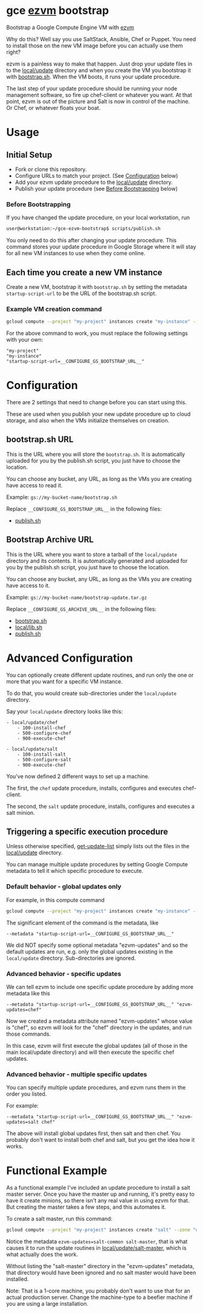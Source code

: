 gce [ezvm](https://github.com/vube/ezvm) bootstrap
==================

Bootstrap a Google Compute Engine VM with [ezvm](https://github.com/vube/ezvm)

Why do this?  Well say you use SaltStack, Ansible, Chef or Puppet.  You need to install
those on the new VM image before you can actually use them right?

ezvm is a painless way to make that happen.  Just drop your update files in to the
[local/update](local/update) directory
and when you create the VM you bootstrap it with [bootstrap.sh](scripts/bootstrap.sh).  When the VM boots, it
runs your update procedure.

The last step of your update procedure should be running your node management software,
so fire up chef-client or whatever you want.  At that point, ezvm is out of the picture
and Salt is now in control of the machine.  Or Chef, or whatever floats your boat.

# Usage

## Initial Setup

- Fork or clone this repository.
- Configure URLs to match your project. (See [Configuration](#configuration) below)
- Add your ezvm update procedure to the [local/update](local/update) directory.
- Publish your update procedure (see [Before Bootstrapping](#before-bootstrapping) below)

### Before Bootstrapping

If you have changed the update procedure, on your local workstation, run

```bash
user@workstation:~/gce-ezvm-bootstrap$ scripts/publish.sh
```

You only need to do this after changing your update procedure.  This command stores
your update procedure in Google Storage where it will stay for all new VM instances
to use when they come online.

## Each time you create a new VM instance

Create a new VM, bootstrap it with `bootstrap.sh` by setting the metadata `startup-script-url`
to be the URL of the bootstrap.sh script.

### Example VM creation command

```bash
gcloud compute --project "my-project" instances create "my-instance" --zone "us-central1-a" --machine-type "n1-standard-1" --network "default" --metadata "startup-script-url=__CONFIGURE_GS_BOOTSTRAP_URL__" --maintenance-policy "MIGRATE" --scopes "https://www.googleapis.com/auth/userinfo.email" "https://www.googleapis.com/auth/compute" "https://www.googleapis.com/auth/devstorage.read_write" --image "https://www.googleapis.com/compute/v1/projects/debian-cloud/global/images/debian-7-backports"
```

For the above command to work, you must replace the following settings with your own:

    "my-project"
    "my-instance"
    "startup-script-url=__CONFIGURE_GS_BOOTSTRAP_URL__"

# Configuration

There are 2 settings that need to change before you can start using this.

These are used when you publish your new update procedure
up to cloud storage, and also when the VMs initialize themselves on creation.

## bootstrap.sh URL

This is the URL where you will store the `bootstrap.sh`.  It is automatically uploaded for you
by the publish.sh script, you just have to choose the location.

You can choose any bucket, any URL, as long as the VMs you are creating have access to read it.

Example: `gs://my-bucket-name/bootstrap.sh`

Replace `__CONFIGURE_GS_BOOTSTRAP_URL__` in the following files:

- [publish.sh](scripts/publish.sh)

## Bootstrap Archive URL

This is the URL where you want to store a tarball of the `local/update` directory and its contents.
It is automatically generated and uploaded for you by the publish.sh script, you just have to
choose the location.

You can choose any bucket, any URL, as long as the VMs you are creating have access to it.

Example: `gs://my-bucket-name/bootstrap-update.tar.gz`

Replace `__CONFIGURE_GS_ARCHIVE_URL__` in the following files:

- [bootstrap.sh](scripts/bootstrap.sh)
- [local/lib.sh](local/lib.sh)
- [publish.sh](scripts/publish.sh)

# Advanced Configuration

You can optionally create different update routines, and run only the one or more
that you want for a specific VM instance.

To do that, you would create sub-directories under the `local/update` directory.

Say your `local/update` directory looks like this:

    - local/update/chef
        - 100-install-chef
        - 500-configure-chef
        - 900-execute-chef

    - local/update/salt
        - 100-install-salt
        - 500-configure-salt
        - 900-execute-chef

You've now defined 2 different ways to set up a machine.

The first, the `chef` update procedure, installs, configures and executes chef-client.

The second, the `salt` update procedure, installs, configures and executes a salt minion.

## Triggering a specific execution procedure

Unless otherwise specified, [get-update-list](local/update/get-update-list) simply
lists out the files in the [local/update](local/update) directory.

You can manage multiple update procedures by setting Google Compute metadata to tell
it which specific procedure to execute.

### Default behavior - global updates only

For example, in this compute command

```bash
gcloud compute --project "my-project" instances create "my-instance" --zone "us-central1-a" --machine-type "n1-standard-1" --network "default" --metadata "startup-script-url=__CONFIGURE_GS_BOOTSTRAP_URL__" --maintenance-policy "MIGRATE" --scopes "https://www.googleapis.com/auth/userinfo.email" "https://www.googleapis.com/auth/compute" "https://www.googleapis.com/auth/devstorage.read_write" --image "https://www.googleapis.com/compute/v1/projects/debian-cloud/global/images/debian-7-backports"
```

The significant element of the command is the metadata, like

    --metadata "startup-script-url=__CONFIGURE_GS_BOOTSTRAP_URL__"

We did NOT specify some optional metadata "ezvm-updates" and so the default updates are run,
e.g. only the global updates existing in the `local/update` directory.
Sub-directories are ignored.

### Advanced behavior - specific updates

We can tell ezvm to include one specific update procedure by adding more metadata like this

    --metadata "startup-script-url=__CONFIGURE_GS_BOOTSTRAP_URL__" "ezvm-updates=chef"

Now we created a metadata attribute named "ezvm-updates" whose value is "chef", so ezvm 
will look for the "chef" directory in the updates, and run those commands.

In this case, ezvm will first execute the global updates (all of those in the main
local/update directory) and will then execute the specific chef updates.

### Advanced behavior - multiple specific updates

You can specify multiple update procedures, and ezvm runs them in the order you listed.

For example:

    --metadata "startup-script-url=__CONFIGURE_GS_BOOTSTRAP_URL__" "ezvm-updates=salt chef"

The above will install global updates first, then salt and then chef.  You probably don't want to install
both chef and salt, but you get the idea how it works.

# Functional Example

As a functional example I've included an update procedure to install a salt master server.
Once you have the master up and running, it's pretty easy to have it create minions, so
there isn't any real value in using ezvm for that.  But creating the master takes a few
steps, and this automates it.

To create a salt master, run this command:

```bash
gcloud compute --project "my-project" instances create "salt" --zone "us-central1-a" --machine-type "n1-standard-1" --network "default" --metadata "startup-script-url=__CONFIGURE_GS_BOOTSTRAP_URL__" "ezvm-updates=salt-common salt-master" --maintenance-policy "MIGRATE" --scopes "https://www.googleapis.com/auth/userinfo.email" "https://www.googleapis.com/auth/compute" "https://www.googleapis.com/auth/devstorage.read_write" --image "https://www.googleapis.com/compute/v1/projects/debian-cloud/global/images/debian-7-backports"
```

Notice the metadata `ezvm-updates=salt-common salt-master`, that is what causes it to run the
update routines in [local/update/salt-master](local/update/salt-master), which is what
actually does the work.

Without listing the "salt-master" directory in the "ezvm-updates" metadata, that directory
would have been ignored and no salt master would have been installed.

Note: That is a 1-core machine, you probably don't want to use that for an actual
production server.  Change the machine-type to a beefier machine if you are using a large
installation.
